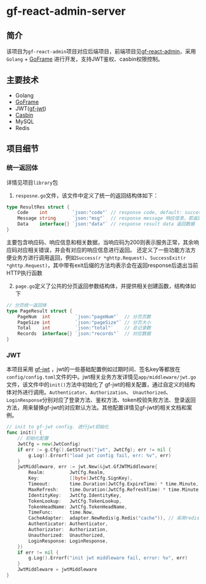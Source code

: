 # gf-react-admin-server

## 简介
该项目为`gf-react-admin`项目对应后端项目，前端项目见[gf-react-admin](https://github.com/Riunshow/gf-react-admin)，采用`Golang` + [GoFrame](https://github.com/gogf/gf) 进行开发，支持JWT鉴权、casbin权限控制。

## 主要技术
- Golang
- [GoFrame](https://github.com/gogf/gf)
- JWT([gf-jwt](https://github.com/gogf/gf-jwt))
- [Casbin](https://github.com/casbin/casbin)
- MySQL
- Redis

## 项目细节
### 统一返回体
详情见项目`library`包
1. `resposne.go`文件，该文件中定义了统一的返回结构体如下：
```go
type ResultRes struct {
    Code    int         `json:"code"` // response code, default: success-200 error-500 响应码
    Message string      `json:"msg"`  // response message 响应信息，若返回的是错误码，则此处对应相关错误信息
    Data    interface{} `json:"data"` // response result data 返回数据
}
```
主要包含响应码、响应信息和相关数据，当响应码为200则表示服务正常，其余响应码对应相关错误，并会有对应的响应信息进行返回。
还定义了一些功能方法方便业务方进行调用返回，例如`Success(r *ghttp.Request)`、`SuccessExit(r *ghttp.Request)`，其中带有exit后缀的方法均表示会在返回response后退出当前HTTP执行函数

2. `page.go`定义了公共的分页返回参数结构体，并提供相关创建函数，结构体如下
```go
// 分页统一返回体
type PageResult struct {
    PageNum  int         `json:"pageNum"`  // 分页页数
    PageSize int         `json:"pageSize"` // 分页大小
    Total    int         `json:"total"`    // 总记录数
    Records  interface{} `json:"records"`  // 对应数据
}
```
### JWT
本项目采用 [gf-jwt](https://github.com/gogf/gf-jwt) ，jwt的一些基础配置例如过期时间、签名key等都放在`config/config.toml`文件的中。jwt相关业务方发详情见`app/middleware/jwt.go`文件，该文件中的`init()`方法中初始化了
gf-jwt的相关配置，通过自定义的结构体对外进行调用。`Authenticator`、`Authorization`、
`Unauthorized`、`LoginResponse`分别对应了登录方法、鉴权方法、token校验失败方法、登录返回
方法，用来替换gf-jwt的对应默认方法。其他配置详情见gf-jwt的相关文档和案例。
```go
// init to gf-jwt config. 进行jwt初始化
func init() {
    // 初始化配置
    JwtCfg = new(JwtConfig)
    if err := g.Cfg().GetStruct("jwt", JwtCfg); err != nil {
        g.Log().Errorf("load jwt config fail, err: %v", err)
    }
    jwtMiddleware, err := jwt.New(&jwt.GfJWTMiddleware{
        Realm:         JwtCfg.Realm,
        Key:           []byte(JwtCfg.SignKey),
        Timeout:       time.Duration(JwtCfg.ExpireTime) * time.Minute,  // 过期时间
        MaxRefresh:    time.Duration(JwtCfg.RefreshTime) * time.Minute, // 刷新时间
        IdentityKey:   JwtCfg.IdentityKey,
        TokenLookup:   JwtCfg.TokenLookup,
        TokenHeadName: JwtCfg.TokenHeadName,
        TimeFunc:      time.Now,
        CacheAdapter:  adapter.NewRedis(g.Redis("cache")), // 采用redis替换默认的内存缓存
        Authenticator: Authenticator,
        Authorizator:  Authorization,
        Unauthorized:  Unauthorized,
        LoginResponse: LoginResponse,
    })
    if err != nil {
        g.Log().Errorf("init jwt middleware fail, error: %v", err)
    }
    JwtMiddleware = jwtMiddleware
}
```
